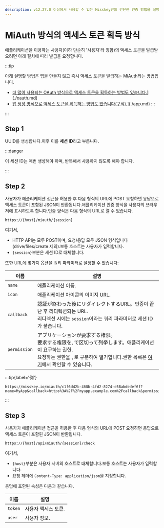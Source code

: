 ```yaml
---
description: v12.27.0 이상에서 사용할 수 있는 Misskey만의 간단한 인증 방법을 설명합니다.
---
```


# MiAuth 방식의 액세스 토큰 획득 방식

애플리케이션을 이용하는 사용자(이하 단순히 '사용자'라 칭함)의 액세스 토큰을 발급받으려면 아래 절차에 따라 발급을 요청합니다.

:::tip

아래 설명할 방법은 앱을 만들지 않고 즉시 액세스 토큰을 발급하는 MiAuth라는 방법입니다.

- [더 많이 사용되는 OAuth 방식으로 액세스 토큰을 획득하는 방법도 있습니다.](./oauth.md)](./oauth.md)
- [앱 생성 방식으로 액세스 토큰을 획득하는 방법도 있습니다(구식).](./app.md)](./app.md)
  :::

:::

## Step 1

UUID를 생성합니다.이후 이를 **세션 ID**라고 부릅니다.

:::danger

이 세션 ID는 매번 생성해야 하며, 반복해서 사용하지 않도록 해야 합니다.

:::

## Step 2

사용자가 애플리케이션 접근을 허용한 후 다음 형식의 URL에 POST 요청하면 응답으로 액세스 토큰이 포함된 JSON이 반환됩니다.애플리케이션 인증 양식을 사용자의 브라우저에 표시하도록 합니다.인증 양식은 다음 형식의 URL로 열 수 있습니다.

```
https://{host}/miauth/{session}
```

여기서,

- HTTP API는 모두 POST이며, 요청/응답 모두 JSON 형식입니다(drive/files/create 제외).보통 호스트는 사용자가 입력합니다.
- `{session}`부분은 세션 ID로 대체합니다.

또한 URL에 몇가지 옵션을 쿼리 파라미터로 설정할 수 있습니다:

| 이름           | 설명                                                                                                                                |
| ------------ | --------------------------------------------------------------------------------------------------------------------------------- |
| `name`       | 애플리케이션 이름.                                                                                                                        |
| `icon`       | 애플리케이션 아이콘의 이미지 URL.                                                                                                              |
| `callback`   | 認証が終わった後にリダイレクトするURL。인증이 끝난 후 리디렉션되는 URL.<br> 리디렉션 시에는 `session`이라는 쿼리 파라미터로 세션 ID가 붙습니다.                                         |
| `permission` | アプリケーションが要求する権限。<br>要求する権限を`,`で区切って列挙します。애플리케이션이 요구하는 권한.<br> 요청하는 권한을 `,`로 구분하여 열거합니다.권한 목록은 [여기](./permission.md)에서 확인할 수 있습니다. |

:::tip{label='例'}

```
https://misskey.io/miauth/c1f6d42b-468b-4fd2-8274-e58abdedef6f?name=MyApp&callback=https%3A%2F%2Fmyapp.example.com%2Fcallback&permission=write:notes,write:following,read:drive
```

:::

## Step 3

사용자가 애플리케이션 접근을 허용한 후 다음 형식의 URL에 POST 요청하면 응답으로 액세스 토큰이 포함된 JSON이 반환됩니다.

```
https://{host}/api/miauth/{session}/check
```

여기서,

- `{host}`부분은 사용자 서버의 호스트로 대체합니다.보통 호스트는 사용자가 입력합니다.
- 요청 헤더에 `Content-Type: application/json`을 지정합니다.

응답에 포함된 속성은 다음과 같습니다.

| 이름      | 설명          |
| ------- | ----------- |
| `token` | 사용자 액세스 토큰. |
| `user`  | 사용자 정보.     |

